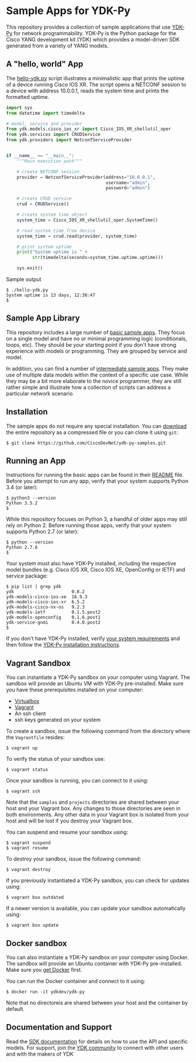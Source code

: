 # Sample Apps for YDK-Py
This repository provides a collection of sample applications that use [YDK-Py](https://github.com/CiscoDevNet/ydk-py) for network programmability.  YDK-Py is the Python package for the Cisco YANG development kit (YDK) which provides a model-driven SDK generated from a variety of YANG models.  

## A "hello, world" App
The [hello-ydk.py](hello-ydk.py) script illustrates a minimalistic app that prints the uptime of a device running Cisco IOS XR.  The script opens a NETCONF session to a device with address 10.0.0.1, reads the system time and prints the formatted uptime.

```python
import sys
from datetime import timedelta

# model, service and provider
from ydk.models.cisco_ios_xr import Cisco_IOS_XR_shellutil_oper
from ydk.services import CRUDService
from ydk.providers import NetconfServiceProvider


if __name__ == "__main__":
    """Main execution path"""

    # create NETCONF session
    provider = NetconfServiceProvider(address="10.0.0.1",
                                      username="admin",
                                      password="admin")

    # create CRUD service
    crud = CRUDService()

    # create system time object
    system_time = Cisco_IOS_XR_shellutil_oper.SystemTime()

    # read system time from device
    system_time = crud.read(provider, system_time)

    # print system uptime
    print("System uptime is " +
          str(timedelta(seconds=system_time.uptime.uptime)))

    sys.exit()
```

Sample output
```
$ ./hello-ydk.py
System uptime is 13 days, 12:38:47
$
```

## Sample App Library
This repository includes a large number of [basic sample apps](samples/basic). They focus on a single model and have no or minimal programming logic (conditionals, loops, etc).  They should be your starting point if you don't have strong experience with models or programming.  They are grouped by service and model.

In addition, you can find a number of [intermediate sample apps](samples/intermediate).  They make use of multiple data models within the context of a specific use case.  While they may be a bit more elaborate to the novice programmer, they are still rather simple and illustrate how a collection of scripts can address a particular network scenario.

## Installation
The sample apps do not require any special installation.  You can [download](https://github.com/CiscoDevNet/ydk-py/archive/master.zip) the entire repository as a compressed file or you can clone it using `git`:
```
$ git clone https://github.com/CiscoDevNet/ydk-py-samples.git
```

## Running an App
Instructions for running the basic apps can be found in their [README](samples/basic/README.md) file.  Before you attempt to run any app, verify that your system supports Python 3.4 (or later):
```
$ python3 --version
Python 3.5.2
$
```

While this repository focuses on Python 3, a handful of older apps may still rely on Python 2.  Before running those apps, verify that your system supports Python 2.7 (or later):
```
$ python --version
Python 2.7.6
$
```

Your system must also have YDK-Py installed, including the respective model bundles (e.g. Cisco IOS XR, Cisco IOS XE, OpenConfig or IETF) and service package:
```
$ pip list | grep ydk
ydk                      0.8.2      
ydk-models-cisco-ios-xe  16.9.3     
ydk-models-cisco-ios-xr  6.5.2      
ydk-models-cisco-nx-os   9.2.3      
ydk-models-ietf          0.1.5.post2
ydk-models-openconfig    0.1.6.post1
ydk-service-gnmi         0.4.0.post2
$
```

If you don't have YDK-Py installed, verify [your system requirements](http://ydk.cisco.com/py/docs/getting_started.html#system-requirements) and then follow the [YDK-Py installation instructions](http://ydk.cisco.com/py/docs/getting_started.html#quick-install).

## Vagrant Sandbox
You can instantiate a YDK-Py sandbox on your computer using Vagrant.  The sandbox will provide an Ubuntu VM with YDK-Py pre-installed.  Make sure you have these prerequisites installed on your computer:
* [Virtualbox](https://www.virtualbox.org/wiki/Downloads)
* [Vagrant](https://www.vagrantup.com/downloads.html)
* An ssh client
* ssh keys generated on your system

To create a sandbox, issue the following command from the directory where the `Vagrantfile` resides:
```
$ vagrant up
```

To verify the status of your sandbox use:
```
$ vagrant status
```

Once your sandbox is running, you can connect to it using:
```
$ vagrant ssh
```

Note that the `samples` and `projects` directories are shared between your host and your Vagrant box.  Any changes to those directories are seen in both environments.  Any other data in your Vagrant box is isolated from your host and will be lost if you destroy your Vagrant box.

You can suspend and resume your sandbox using:
```
$ vagrant suspend
$ vagrant resume
```

To destroy your sandbox, issue the following command:
```
$ vagrant destroy
```

If you previously instantiated a YDK-Py sandbox, you can check for updates using:
```
$ vagrant box outdated
```

If a newer version is available, you can update your sandbox automatically using:
```
$ vagrant box update
```

## Docker sandbox
You can also instantiate a YDK-Py sandbox on your computer using Docker.  The sandbox will provide an Ubuntu container with YDK-Py pre-installed.  Make sure you [get Docker](https://docs.docker.com/install/) first.

You can run the Docker container and connect to it using:
```
$ docker run -it ydkdev/ydk-py
```

Note that no directoreis are shared between your host and the container by default.

## Documentation and Support
Read the [SDK documentation](http://ydk.cisco.com/py/docs/) for details on how to use the API and specific models.  For support, join the [YDK community](https://communities.cisco.com/community/developer/ydk) to connect with other users and with the makers of YDK
